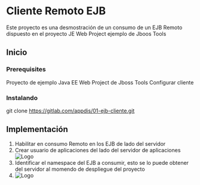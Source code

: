 # Cliente Remoto EJB

Este proyecto es una desmostración de un consumo de un EJB Remoto dispuesto en el proyecto JE Web Project ejemplo de Jboos Tools

## Inicio

### Prerequisites

Proyecto de ejemplo Java EE Web Project de Jboss Tools
Configurar cliente 

### Instalando

git clone https://gitlab.com/appdis/01-ejb-cliente.git



## Implementación

1. Habilitar en consumo Remoto en los EJB de lado del servidor
2. Crear usuario de aplicaciones del lado del servidor de aplicaciones
    ![Logo](/imgs/create-user-wildfly.png)
3. Identificar el namespace del EJB a consumir, esto se lo puede obtener del servidor al momendo de despliegue del proyecto
4.  ![Logo](/imgs/ejb-en-wildfly.png)
